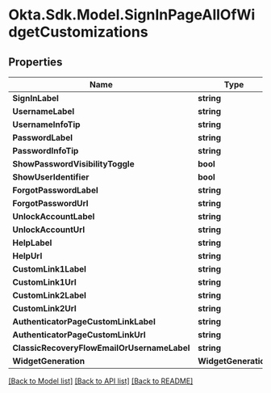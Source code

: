 # Okta.Sdk.Model.SignInPageAllOfWidgetCustomizations

## Properties

Name | Type | Description | Notes
------------ | ------------- | ------------- | -------------
**SignInLabel** | **string** |  | [optional] 
**UsernameLabel** | **string** |  | [optional] 
**UsernameInfoTip** | **string** |  | [optional] 
**PasswordLabel** | **string** |  | [optional] 
**PasswordInfoTip** | **string** |  | [optional] 
**ShowPasswordVisibilityToggle** | **bool** |  | [optional] 
**ShowUserIdentifier** | **bool** |  | [optional] 
**ForgotPasswordLabel** | **string** |  | [optional] 
**ForgotPasswordUrl** | **string** |  | [optional] 
**UnlockAccountLabel** | **string** |  | [optional] 
**UnlockAccountUrl** | **string** |  | [optional] 
**HelpLabel** | **string** |  | [optional] 
**HelpUrl** | **string** |  | [optional] 
**CustomLink1Label** | **string** |  | [optional] 
**CustomLink1Url** | **string** |  | [optional] 
**CustomLink2Label** | **string** |  | [optional] 
**CustomLink2Url** | **string** |  | [optional] 
**AuthenticatorPageCustomLinkLabel** | **string** |  | [optional] 
**AuthenticatorPageCustomLinkUrl** | **string** |  | [optional] 
**ClassicRecoveryFlowEmailOrUsernameLabel** | **string** |  | [optional] 
**WidgetGeneration** | **WidgetGeneration** |  | [optional] 

[[Back to Model list]](../README.md#documentation-for-models) [[Back to API list]](../README.md#documentation-for-api-endpoints) [[Back to README]](../README.md)

